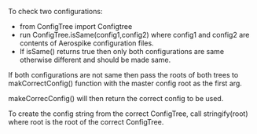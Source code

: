 To check two configurations:
   - from ConfigTree import Configtree
   - run ConfigTree.isSame(config1,config2) where config1 and config2 are contents of Aerospike configuration files.
   - If isSame() returns true then only both configurations are same otherwise different and should be made same.

If both configurations are not same then pass the roots of both trees to makCorrectConfig() function with the master config root as the first arg.

makeCorrecConfig() will then return the correct config to be used.

To create the config string from the correct ConfigTree, call stringify(root) where root is the root of the correct ConfigTree.
